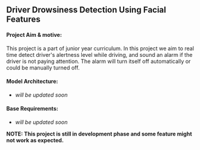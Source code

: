 ## Driver Drowsiness Detection Using Facial Features  
#### Project Aim & motive:  
This project is a part of junior year curriculum. In this project we aim to real time detect driver's alertness level while driving, and sound an alarm if the   driver is not paying attention. The alarm will turn itself off automatically or could be manually turned off.

#### Model Architecture:  
- _will be updated soon_  

#### Base Requirements:  
- _will be updated soon_  
  
 
**NOTE: This project is still in development phase and some feature might not work as expected.** 


